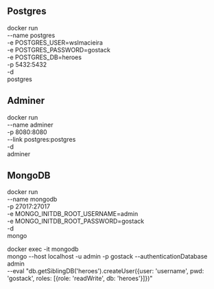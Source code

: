 ## Postgres

docker run \
--name postgres \
-e POSTGRES_USER=wslmacieira \
-e POSTGRES_PASSWORD=gostack \
-e POSTGRES_DB=heroes \
-p 5432:5432 \
-d \
postgres

## Adminer

docker run \
--name adminer \
-p 8080:8080 \
--link postgres:postgres \
-d \
adminer

## MongoDB

docker run \
--name mongodb \
-p 27017:27017 \
-e MONGO_INITDB_ROOT_USERNAME=admin \
-e MONGO_INITDB_ROOT_PASSWORD=gostack \
-d \
mongo

<!-- docker run \
--name mongoclient \
-p 3000:3000 \
--link mongodb:mongodb \clear
-d \
mongoclient/mongoclient -->

docker exec -it mongodb \
mongo --host localhost -u admin -p gostack --authenticationDatabase admin \
--eval "db.getSiblingDB('heroes').createUser({user: 'username', pwd: 'gostack', roles: [{role: 'readWrite', db: 'heroes'}]})"
